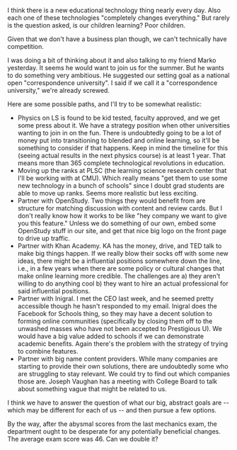 I think there is a new educational technology thing nearly every day. Also each one of these technologies "completely changes everything." But rarely is the question asked, is our children learning? Poor children.

Given that we don't have a business plan though, we can't technically have competition.

I was doing a bit of thinking about it and also talking to my friend Marko yesterday. It seems he would want to join us for the summer. But he wants to do something very ambitious. He suggested our setting goal as a national open "correspondence university". I said if we call it a "correspondence university," we're already screwed. 

Here are some possible paths, and I'll try to be somewhat realistic:
- Physics on LS is found to be kid tested, faculty approved, and we get some press about it. We have a strategy position when other universities wanting to join in on the fun. There is undoubtedly going to be a lot of money put into transitioning to blended and online learning, so it'll be something to consider if that happens. Keep in mind the timeline for this (seeing actual results in the next physics course) is at least 1 year. That means more than 365 complete technological revolutions in education.
- Moving up the ranks at PLSC (the learning science research center that I'll be working with at CMU). Which really means "get them to use some new technology in a bunch of schools" since I doubt grad students are able to move up ranks. Seems more realistic but less exciting.
- Partner with OpenStudy. Two things they would benefit from are structure for matching discussion with content and review cards. But I don't really know how it works to be like "hey company we want to give you this feature." Unless we do something of our own, embed some OpenStudy stuff in our site, and get that nice big logo on the front page to drive up traffic.
- Partner with Khan Academy. KA has the money, drive, and TED talk to make big things happen. If we really blow their socks off with some new ideas, there might be a influential positions somewhere down the line, i.e., in a few years when there are some policy or cultural changes that make online learning more credible. The challenges are a) they aren't willing to do anything cool b) they want to hire an actual professional for said influential positions. 
- Partner with Inigral. I met the CEO last week, and he seemed pretty accessible though he hasn't responded to my email. Inigral does the Facebook for Schools thing, so they may have a decent solution to forming online communities (specifically by closing them off to the unwashed masses who have not been accepted to Prestigious U). We would have a big value added to schools if we can demonstrate academic benefits. Again there's the problem with the strategy of trying to combine features. 
- Partner with big name content providers. While many companies are starting to provide their own solutions, there are undoubtedly some who are struggling to stay relevant. We could try to find out which companies those are. Joseph Vaughan has a meeting with College Board to talk about something vague that might be related to us. 

I think we have to answer the question of what our big, abstract goals are -- which may be different for each of us -- and then pursue a few options. 

By the way, after the abysmal scores from the last mechanics exam, the department ought to be desperate for any potentially beneficial changes. The average exam score was 46. Can we double it? 
